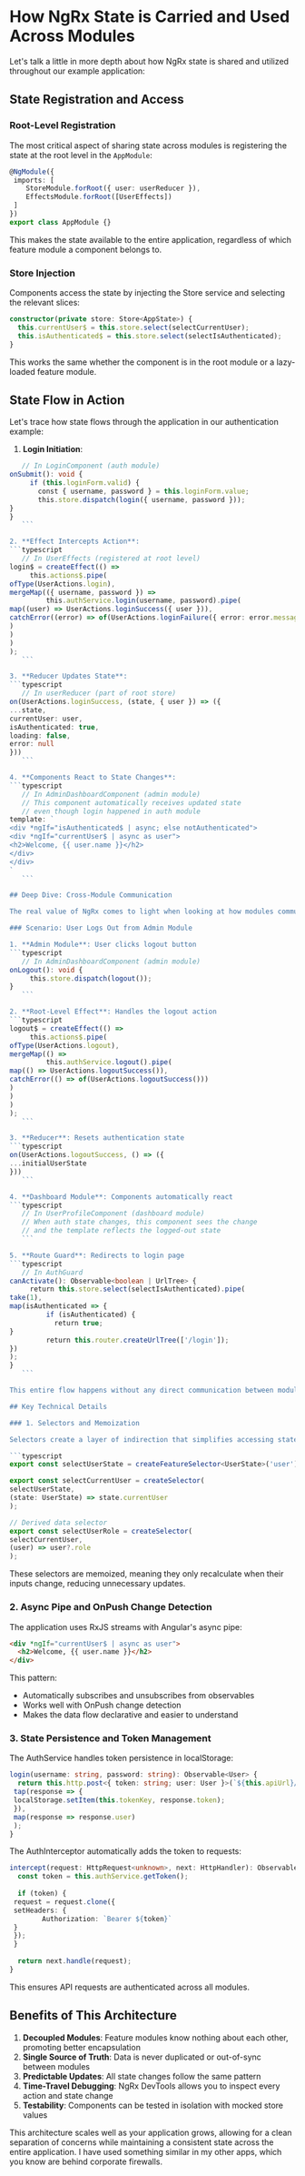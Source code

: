 # How NgRx State is Carried and Used Across Modules

Let's talk a little in more depth about how NgRx state is shared and utilized throughout our example application:

## State Registration and Access

### Root-Level Registration

The most critical aspect of sharing state across modules is registering the state at the root level in the `AppModule`:

```typescript
@NgModule({
 imports: [
    StoreModule.forRoot({ user: userReducer }),
    EffectsModule.forRoot([UserEffects])
 ]
})
export class AppModule {}
```

This makes the state available to the entire application, regardless of which feature module a component belongs to.

### Store Injection

Components access the state by injecting the Store service and selecting the relevant slices:

```typescript
constructor(private store: Store<AppState>) {
  this.currentUser$ = this.store.select(selectCurrentUser);
  this.isAuthenticated$ = this.store.select(selectIsAuthenticated);
}
```

This works the same whether the component is in the root module or a lazy-loaded feature module.

## State Flow in Action

Let's trace how state flows through the application in our authentication example:

1. **Login Initiation**:
 ```typescript
   // In LoginComponent (auth module)
 onSubmit(): void {
     if (this.loginForm.valid) {
       const { username, password } = this.loginForm.value;
       this.store.dispatch(login({ username, password }));
 }
 }
   ```

2. **Effect Intercepts Action**:
 ```typescript
   // In UserEffects (registered at root level)
 login$ = createEffect(() =>
     this.actions$.pipe(
 ofType(UserActions.login),
 mergeMap(({ username, password }) =>
         this.authService.login(username, password).pipe(
 map((user) => UserActions.loginSuccess({ user })),
 catchError((error) => of(UserActions.loginFailure({ error: error.message })))
 )
 )
 )
 );
   ```

3. **Reducer Updates State**:
 ```typescript
   // In userReducer (part of root store)
 on(UserActions.loginSuccess, (state, { user }) => ({
 ...state,
 currentUser: user,
 isAuthenticated: true,
 loading: false,
 error: null
 }))
   ```

4. **Components React to State Changes**:
 ```typescript
   // In AdminDashboardComponent (admin module)
   // This component automatically receives updated state
   // even though login happened in auth module
 template: `
 <div *ngIf="isAuthenticated$ | async; else notAuthenticated">
 <div *ngIf="currentUser$ | async as user">
 <h2>Welcome, {{ user.name }}</h2>
 </div>
 </div>
 `
   ```

## Deep Dive: Cross-Module Communication

The real value of NgRx comes to light when looking at how modules communicate indirectly through the state:

### Scenario: User Logs Out from Admin Module

1. **Admin Module**: User clicks logout button
 ```typescript
   // In AdminDashboardComponent (admin module)
 onLogout(): void {
     this.store.dispatch(logout());
 }
   ```

2. **Root-Level Effect**: Handles the logout action
 ```typescript
 logout$ = createEffect(() =>
     this.actions$.pipe(
 ofType(UserActions.logout),
 mergeMap(() =>
         this.authService.logout().pipe(
 map(() => UserActions.logoutSuccess()),
 catchError(() => of(UserActions.logoutSuccess()))
 )
 )
 )
 );
   ```

3. **Reducer**: Resets authentication state
 ```typescript
 on(UserActions.logoutSuccess, () => ({
 ...initialUserState
 }))
   ```

4. **Dashboard Module**: Components automatically react
 ```typescript
   // In UserProfileComponent (dashboard module)
   // When auth state changes, this component sees the change
   // and the template reflects the logged-out state
   ```

5. **Route Guard**: Redirects to login page
 ```typescript
   // In AuthGuard
 canActivate(): Observable<boolean | UrlTree> {
     return this.store.select(selectIsAuthenticated).pipe(
 take(1),
 map(isAuthenticated => {
         if (isAuthenticated) {
           return true;
 }
         return this.router.createUrlTree(['/login']);
 })
 );
 }
   ```

This entire flow happens without any direct communication between modules. Each module simply interacts with the shared state.

## Key Technical Details

### 1. Selectors and Memoization

Selectors create a layer of indirection that simplifies accessing state and improves performance:

```typescript
export const selectUserState = createFeatureSelector<UserState>('user');

export const selectCurrentUser = createSelector(
 selectUserState,
 (state: UserState) => state.currentUser
);

// Derived data selector
export const selectUserRole = createSelector(
 selectCurrentUser,
 (user) => user?.role
);
```

These selectors are memoized, meaning they only recalculate when their inputs change, reducing unnecessary updates.

### 2. Async Pipe and OnPush Change Detection

The application uses RxJS streams with Angular's async pipe:

```html
<div *ngIf="currentUser$ | async as user">
  <h2>Welcome, {{ user.name }}</h2>
</div>
```

This pattern:
- Automatically subscribes and unsubscribes from observables
- Works well with OnPush change detection
- Makes the data flow declarative and easier to understand

### 3. State Persistence and Token Management

The AuthService handles token persistence in localStorage:

```typescript
login(username: string, password: string): Observable<User> {
  return this.http.post<{ token: string; user: User }>(`${this.apiUrl}/login`, { username, password }).pipe(
 tap(response => {
 localStorage.setItem(this.tokenKey, response.token);
 }),
 map(response => response.user)
 );
}
```

The AuthInterceptor automatically adds the token to requests:

```typescript
intercept(request: HttpRequest<unknown>, next: HttpHandler): Observable<HttpEvent<unknown>> {
  const token = this.authService.getToken();
  
  if (token) {
 request = request.clone({
 setHeaders: {
        Authorization: `Bearer ${token}`
 }
 });
 }
  
  return next.handle(request);
}
```

This ensures API requests are authenticated across all modules.

## Benefits of This Architecture

1. **Decoupled Modules**: Feature modules know nothing about each other, promoting better encapsulation
2. **Single Source of Truth**: Data is never duplicated or out-of-sync between modules
3. **Predictable Updates**: All state changes follow the same pattern
4. **Time-Travel Debugging**: NgRx DevTools allows you to inspect every action and state change
5. **Testability**: Components can be tested in isolation with mocked store values

This architecture scales well as your application grows, allowing for a clean separation of concerns while maintaining a consistent state across the entire application. I have used something similar in my other apps, which you know are behind corporate firewalls. 
